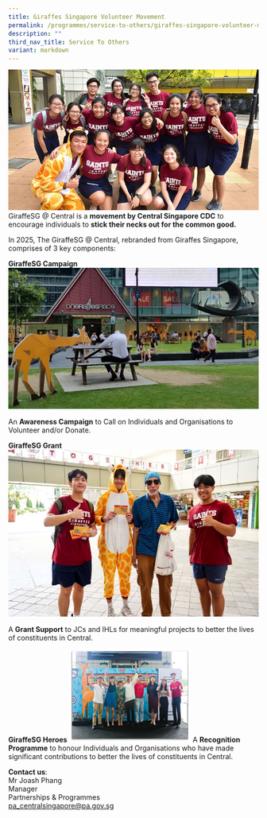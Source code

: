 ```yaml
---
title: Giraffes Singapore Volunteer Movement
permalink: /programmes/service-to-others/giraffes-singapore-volunteer-movement/
description: ""
third_nav_title: Service To Others
variant: markdown
---
```

![Giraffes Singapore](/images/Partner%20Us/2018-giraffe-main.jpg)<br>
GiraffeSG @ Central is a&nbsp;**movement by Central Singapore CDC**&nbsp;to encourage individuals to&nbsp;**stick their necks out for the common good.**

In 2025, The GiraffeSG @ Central, rebranded from Giraffes Singapore, comprises of 3 key components:

**GiraffeSG Campaign**
![](/images/GiraffeSG_Campaign.jpg)

An&nbsp;**Awareness Campaign**&nbsp;to Call on Individuals and Organisations to Volunteer and/or Donate.

**GiraffeSG Grant**
![](/images/GiraffeSG_Grant.jpg)

A&nbsp;**Grant Support**&nbsp;to JCs and IHLs for meaningful projects to better the lives of constituents in Central.

**GiraffeSG Heroes**
![](/images/GiraffeSG_Heroes.png)
A&nbsp;**Recognition Programme**&nbsp;to honour Individuals and Organisations who have made significant contributions to better the lives of constituents in Central.

**Contact us**:  
Mr Joash Phang  
Manager&nbsp;  
Partnerships &amp; Programmes  
[pa\_centralsingapore@pa.gov.sg](mailto:pa_centralsingapore@pa.gov.sg)
